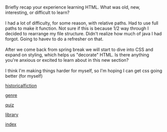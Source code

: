 Briefly recap your experience learning HTML. What was old, new, interesting, or difficult to learn?
<br>
<br>
I had a lot of difficulty, for some reason, with relative paths. Had to use full paths to make it function. Not sure if this is because 1/2 way through I decided to rearrange my file structure. Didn't realize how much of java I had forgot. Going to havev to do a refresher on that.
<br>
<br>
After we come back from spring break we will start to dive into CSS and expand on styling, which helps us "decorate" HTML. Is there anything you're anxious or excited to learn about in this new section?
<br>
<br>
I think I'm making things harder for myself, so I'm hoping I can get css going better (for myself)


[historicalfiction](./Images\historicalfiction.PNG)
<br>


[genre](./Images\genre.PNG)
<br>


[quiz](./Images\quizpage.jpg)
<br>


[library](./Images\libraryss.PNG)
<br>


[index](./Images\indexscreenshot.PNG)

